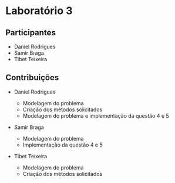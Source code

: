 # Laboratório 3

## Participantes

- Daniel Rodrigues
- Samir Braga
- Tibet Teixeira

## Contribuições

- Daniel Rodrigues
  - Modelagem do problema
  - Criação dos métodos solicitados
  - Modelagem do problema e implementação da questão 4 e 5
  
- Samir Braga
  - Modelagem do problema 
  - Implementação da questão 4 e 5
  
- Tibet Teixeira
  - Modelagem do problema
  - Criação dos métodos solicitados
